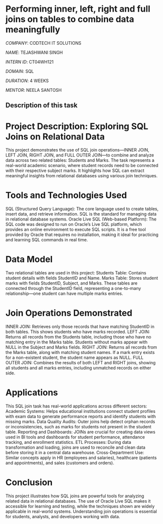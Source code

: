 # Performing inner, left, right and full joins on tables to combine data meaningfully

*COMPANY*: CODTECH IT SOLUTIONS

*NAME*: TEJASHWANI SINGH

*INTERN ID*: CT04WH121

*DOMAIN*: SQL

*DURATION*: 4 WEEKS

*MENTOR*: NEELA SANTOSH

## Description of this task

# Project Description: Exploring SQL Joins on Relational Data
This project demonstrates the use of SQL join operations—INNER JOIN, LEFT JOIN, RIGHT JOIN, and FULL OUTER JOIN—to combine and analyze data across two related tables: Students and Marks. The task represents a real-world academic scenario, where student records need to be connected with their respective subject marks. It highlights how SQL can extract meaningful insights from relational databases using various join techniques.

# Tools and Technologies Used
SQL (Structured Query Language): The core language used to create tables, insert data, and retrieve information. SQL is the standard for managing data in relational database systems.
Oracle Live SQL (Web-based Platform): The SQL code was designed to run on Oracle’s Live SQL platform, which provides an online environment to execute SQL scripts. It is a free tool provided by Oracle that requires no installation, making it ideal for practicing and learning SQL commands in real time.

# Data Model
Two relational tables are used in this project:
Students Table: Contains student details with fields StudentID and Name.
Marks Table: Stores student marks with fields StudentID, Subject, and Marks.
These tables are connected through the StudentID field, representing a one-to-many relationship—one student can have multiple marks entries.

# Join Operations Demonstrated
INNER JOIN: Retrieves only those records that have matching StudentID in both tables. This shows students who have marks recorded.
LEFT JOIN: Returns all records from the Students table, including those who have no matching entry in the Marks table. Students without marks appear with NULL in the Subject and Marks fields.
RIGHT JOIN: Returns all records from the Marks table, along with matching student names. If a mark entry exists for a non-existent student, the student name appears as NULL.
FULL OUTER JOIN: Combines the results of both LEFT and RIGHT joins, showing all students and all marks entries, including unmatched records on either side.

# Applications
This SQL join task has real-world applications across different sectors:
Academic Systems: Helps educational institutions connect student profiles with exam data to generate performance reports and identify students with missing marks.
Data Quality Audits: Outer joins help detect orphan records or inconsistencies, such as marks for students not present in the student table.
Reporting and Dashboards: JOINs are crucial for creating data views used in BI tools and dashboards for student performance, attendance tracking, and enrollment statistics.
ETL Processes: During data transformation and loading, joins are used to reconcile and clean data before storing it in a central data warehouse.
Cross-Department Use: Similar concepts apply in HR (employees and salaries), healthcare (patients and appointments), and sales (customers and orders).

# Conclusion
This project illustrates how SQL joins are powerful tools for analyzing related data in relational databases. The use of Oracle Live SQL makes it accessible for learning and testing, while the techniques shown are widely applicable in real-world systems. Understanding join operations is essential for students, analysts, and developers working with data.
